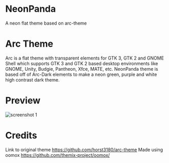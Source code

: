 # NeonPanda
A neon flat theme based on arc-theme

# Arc Theme

Arc is a flat theme with transparent elements for GTK 3, GTK 2 and GNOME Shell which supports GTK 3 and GTK 2 based desktop environments like GNOME, Unity, Budgie, Pantheon, Xfce, MATE, etc. NeonPanda theme is based off of Arc-Dark elements to make a neon green, purple and white high contrast dark theme.

# Preview
![screenshot 1][ss]

[ss]: https://i.imgur.com/Zb2kbl3.png "NeonPanda theme"


# Credits
Link to original theme https://github.com/horst3180/arc-theme
Made using oomox https://github.com/themix-project/oomox/
